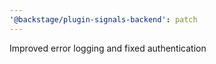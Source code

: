 ```yaml
---
'@backstage/plugin-signals-backend': patch
---
```


Improved error logging and fixed authentication
